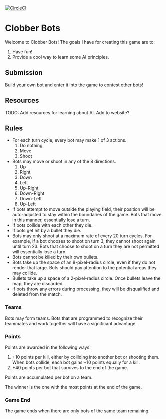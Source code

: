 [![CircleCI](https://circleci.com/gh/wrporter/clobber.svg?style=svg)](https://circleci.com/gh/wrporter/clobber)

# Clobber Bots

Welcome to Clobber Bots! The goals I have for creating this game are to:

1. Have fun!
2. Provide a cool way to learn some AI principles.

## Submission

Build your own bot and enter it into the game to contest other bots!

## Resources

TODO: Add resources for learning about AI. Add to website?

## Rules

- For each turn cycle, every bot may make 1 of 3 actions.
    1. Do nothing
    2. Move
    3. Shoot
- Bots may move or shoot in any of the 8 directions.
	1. Up
	2. Right
	3. Down
	4. Left
	5. Up-Right
	6. Down-Right
	7. Down-Left
	8. Up-Left
- If bots attempt to move outside the playing field, their position will be auto-adjusted to stay within the boundaries of the game. Bots that move in this manner, essentially lose a turn.
- If bots collide with each other they die.
- If bots get hit by a bullet they die.
- Bots may only shoot at a maximum rate of every 20 turn cycles. For example, if a bot chooses to shoot on turn 3, they cannot shoot again until turn 23. Bots that choose to shoot on a turn they are not permitted will essentially lose a turn.
- Bots cannot be killed by their own bullets.
- Bots take up the space of an 8-pixel-radius circle, even if they do not render that large. Bots should pay attention to the potential areas they may collide.
- Bullets take up a space of a 2-pixel-radius circle. Once bullets leave the map, they are discarded.
- If bots throw any errors during processing, they will be disqualified and deleted from the match.

### Teams

Bots may form teams. Bots that are programmed to recognize their teammates and work together will have a significant advantage.

### Points

Points are awarded in the following ways.

1. +10 points per kill, either by colliding into another bot or shooting them. When bots collide, each bot gains +10 points equally for a kill.
2. +40 points per bot that survives to the end of the game.

Points are accumulated per bot on a team.

The winner is the one with the most points at the end of the game.

### Game End

The game ends when there are only bots of the same team remaining.
